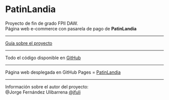 # PatinLandia

Proyecto de fin de grado FPII DAW.  
Página web e-commerce con pasarela de pago de **PatinLandia**

---

[Guía sobre el proyecto](https://github.com/jfuli/PatinLandia/blob/master/guiaProyecto.md)

---

Todo el código disponible en [GitHub](https://github.com/jfuli/PatinLandia)

---

Página web desplegada en GitHub Pages = [PatinLandia](https://jfuli.github.io/PatinLandia/)

---

Información sobre el autor del proyecto:  
@Jorge Fernández Ulibarrena [@jfuli](https://github.com/jfuli)
